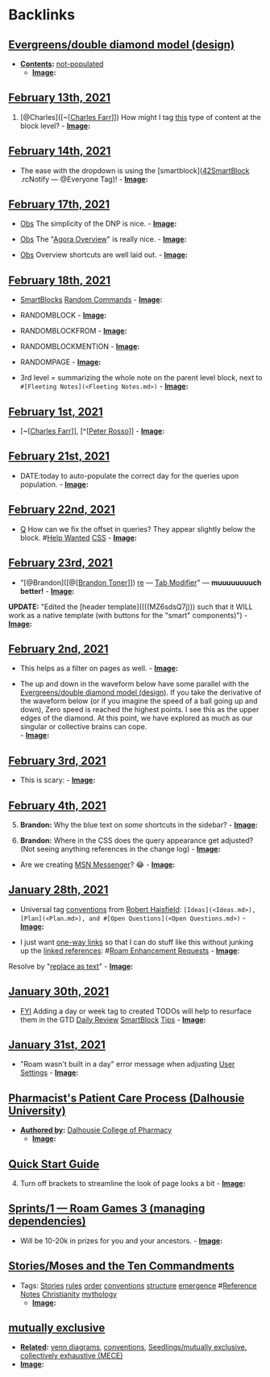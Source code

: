 
# Backlinks
## [Evergreens/double diamond model (design)](<Evergreens/double diamond model (design).md>)
- **[Contents](<Contents.md>):** [not-populated](<not-populated.md>)
    - **[Image](<Image.md>):**

## [February 13th, 2021](<February 13th, 2021.md>)
1. [@Charles]([~[[Charles Farr](<~[[Charles Farr.md>)]]) How might I tag [this](((ymP3NFKsg))) type of content at the block level?
            - **[Image](<Image.md>):**

## [February 14th, 2021](<February 14th, 2021.md>)
- The ease with the dropdown is using the [smartblock]([42SmartBlock](<42SmartBlock.md>) .rcNotify — @Everyone Tag)!
                - **[Image](<Image.md>):**

## [February 17th, 2021](<February 17th, 2021.md>)
- [Obs](<Obs.md>) The simplicity of the DNP is nice.
                - **[Image](<Image.md>):**

- [Obs](<Obs.md>) The "[Agora Overview](https://roamresearch.com/#/app/The-Roaman-Agora/page/15cJP2N2T)" is really nice.
                - **[Image](<Image.md>):**

- [Obs](<Obs.md>) Overview shortcuts are well laid out.
                - **[Image](<Image.md>):**

## [February 18th, 2021](<February 18th, 2021.md>)
- [SmartBlocks](<SmartBlocks.md>) [Random Commands](https://roamresearch.com/#/app/roamhacker/page/UEV5tM9KC)
                        - **[Image](<Image.md>):**

- RANDOMBLOCK
                            - **[Image](<Image.md>):**

- RANDOMBLOCKFROM
                            - **[Image](<Image.md>):**

- RANDOMBLOCKMENTION
                            - **[Image](<Image.md>):**

- RANDOMPAGE
                            - **[Image](<Image.md>):**

- 3rd level = summarizing the whole note on the parent level block, next to `#[Fleeting Notes](<Fleeting Notes.md>)`
                    - **[Image](<Image.md>):**

## [February 1st, 2021](<February 1st, 2021.md>)
- [~[[Charles Farr](<~[[Charles Farr.md>)]], [^[[Peter Rosso](<^[[Peter Rosso.md>)]]
                - **[Image](<Image.md>):**

## [February 21st, 2021](<February 21st, 2021.md>)
- DATE:today to auto-populate the correct day for the queries upon population.
            - **[Image](<Image.md>):**

## [February 22nd, 2021](<February 22nd, 2021.md>)
- [Q](<Q.md>) How can we fix the offset in queries? They appear slightly below the block. #[Help Wanted](<Help Wanted.md>) [CSS](<CSS.md>)
            - **[Image](<Image.md>):**

## [February 23rd, 2021](<February 23rd, 2021.md>)
- "[@Brandon]([@[[Brandon Toner](<@[[Brandon Toner.md>)]]) [re](((reWogLa4B))) — [Tab Modifier](https://chrome.google.com/webstore/detail/tab-modifier/hcbgadmbdkiilgpifjgcakjehmafcjai?hl=en)" — **muuuuuuuuch better!**
                - **[Image](<Image.md>):**

**UPDATE:** "Edited the [header template]((((MZ6sdsQ7j))) such that it WILL work as a native template (with buttons for the "smart" components)")
            - **[Image](<Image.md>):**

## [February 2nd, 2021](<February 2nd, 2021.md>)
- This helps as a filter on pages as well. 
                            - **[Image](<Image.md>):**

- The up and down in the waveform below have some parallel with the [Evergreens/double diamond model (design)](<Evergreens/double diamond model (design).md>). If you take the derivative of the waveform below (or if you imagine the speed of a ball going up and down), Zero speed is reached the highest points. I see this as the upper edges of the diamond. At this point, we have explored as much as our singular or collective brains can cope.  
                    - **[Image](<Image.md>):**

## [February 3rd, 2021](<February 3rd, 2021.md>)
- This is scary:
            - **[Image](<Image.md>):**

## [February 4th, 2021](<February 4th, 2021.md>)
5. **Brandon:** Why the blue text on *some* shortcuts in the sidebar?
            - **[Image](<Image.md>):**

10. **Brandon:** Where in the CSS does the query appearance get adjusted? (Not seeing anything references in the change log)
            - **[Image](<Image.md>):**

- Are we creating [MSN Messenger](<MSN Messenger.md>)? 😂 
            - **[Image](<Image.md>):**

## [January 28th, 2021](<January 28th, 2021.md>)
- Universal tag [conventions](<conventions.md>) from [Robert Haisfield](<Robert Haisfield.md>): `[Ideas](<Ideas.md>), [Plan](<Plan.md>), and #[Open Questions](<Open Questions.md>)`
            - **[Image](<Image.md>):**

- I just want [one-way links](<one-way links.md>) so that I can do stuff like this without junking up the [linked references](<linked references.md>): #[Roam Enhancement Requests](<Roam Enhancement Requests.md>)
            - **[Image](<Image.md>):**

Resolve by "[replace as text](<replace as text.md>)"
                - **[Image](<Image.md>):**

## [January 30th, 2021](<January 30th, 2021.md>)
- [FYI](<FYI.md>) Adding a day or week tag to created TODOs will help to resurface them in the GTD [Daily Review](<Daily Review.md>) [SmartBlock](((hUyrZQscO))) [Tips](<Tips.md>)
                - **[Image](<Image.md>):**

## [January 31st, 2021](<January 31st, 2021.md>)
- "Roam wasn't built in a day" error message when adjusting [User Settings](<User Settings.md>)
        - **[Image](<Image.md>):**

## [Pharmacist's Patient Care Process (Dalhousie University)](<Pharmacist's Patient Care Process (Dalhousie University).md>)
- **[Authored by](<Authored by.md>):** [Dalhousie College of Pharmacy](<Dalhousie College of Pharmacy.md>)
    - **[Image](<Image.md>):**

## [Quick Start Guide](<Quick Start Guide.md>)
4. Turn off brackets to streamline the look of page looks a bit
        - **[Image](<Image.md>):**

## [Sprints/1 — Roam Games 3 (managing dependencies)](<Sprints/1 — Roam Games 3 (managing dependencies).md>)
- Will be 10-20k in prizes for you and your ancestors.
        - **[Image](<Image.md>):**

## [Stories/Moses and the Ten Commandments](<Stories/Moses and the Ten Commandments.md>)
- Tags: [Stories](<Stories.md>) [rules](<rules.md>) [order](<order.md>) [conventions](<conventions.md>) [structure](<structure.md>) [emergence](<emergence.md>) #[Reference Notes](<Reference Notes.md>) [Christianity](<Christianity.md>) [mythology](<mythology.md>)
    - **[Image](<Image.md>):**

## [mutually exclusive](<mutually exclusive.md>)
- **[Related](<Related.md>):** [venn diagrams](<venn diagrams.md>), [conventions](<conventions.md>), [Seedlings/mutually exclusive, collectively exhaustive (MECE)](<Seedlings/mutually exclusive, collectively exhaustive (MECE).md>)
- **[Image](<Image.md>):**

